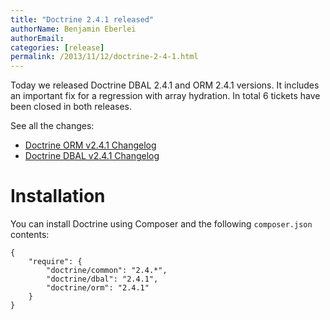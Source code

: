 ```yaml
---
title: "Doctrine 2.4.1 released"
authorName: Benjamin Eberlei
authorEmail:
categories: [release]
permalink: /2013/11/12/doctrine-2-4-1.html
---
```

Today we released Doctrine DBAL 2.4.1 and ORM 2.4.1 versions. It
includes an important fix for a regression with array hydration. In
total 6 tickets have been closed in both releases.

See all the changes:

-   [Doctrine ORM v2.4.1
    Changelog](http://www.doctrine-project.org/jira/browse/DDC/fixforversion/10528)
-   [Doctrine DBAL v2.4.1
    Changelog](http://www.doctrine-project.org/jira/browse/DBAL/fixforversion/10527)

Installation
============

You can install Doctrine using Composer and the following
`composer.json` contents:

~~~~ {.sourceCode .json}
{
    "require": {
        "doctrine/common": "2.4.*",
        "doctrine/dbal": "2.4.1",
        "doctrine/orm": "2.4.1"
    }
}
~~~~
